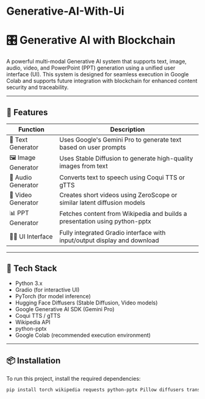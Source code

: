 # Generative-AI-With-Ui
# 🎛️ Generative AI with Blockchain

A powerful multi-modal Generative AI system that supports text, image, audio, video, and PowerPoint (PPT) generation using a unified user interface (UI). This system is designed for seamless execution in Google Colab and supports future integration with blockchain for enhanced content security and traceability.

---

## 🚀 Features

| Function           | Description                                                                 |
|--------------------|-----------------------------------------------------------------------------|
| 📝 Text Generator   | Uses Google's Gemini Pro to generate text based on user prompts             |
| 🖼️ Image Generator  | Uses Stable Diffusion to generate high-quality images from text             |
| 🎤 Audio Generator  | Converts text to speech using Coqui TTS or gTTS                             |
| 🎥 Video Generator  | Creates short videos using ZeroScope or similar latent diffusion models     |
| 📊 PPT Generator    | Fetches content from Wikipedia and builds a presentation using python-pptx |
| 🧑‍💻 UI Interface    | Fully integrated Gradio interface with input/output display and download    |

---

## 🧠 Tech Stack

- Python 3.x
- Gradio (for interactive UI)
- PyTorch (for model inference)
- Hugging Face Diffusers (Stable Diffusion, Video models)
- Google Generative AI SDK (Gemini Pro)
- Coqui TTS / gTTS
- Wikipedia API
- python-pptx
- Google Colab (recommended execution environment)

---

## 📦 Installation

To run this project, install the required dependencies:

```bash
pip install torch wikipedia requests python-pptx Pillow diffusers transformers TTS numpy google-generativeai gTTS gradio

